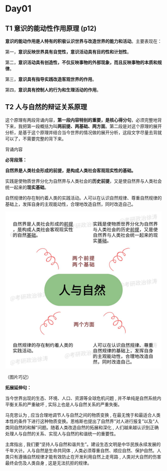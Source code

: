 # Day01

## T1  意识的能动性作用原理 (p12)

**意识的能动作用是人特有的积极认识世界与改造世界的能力和活动**。主要表现在：

第一，**意识反映世界具有自觉性，意识活动具有目的性和计划性**。

第二，**意识活动具有创造性，不仅反映事物的外部现象，而且反映事物的本质和规律**。

第三，**意识具有指导实践改造客观世界的作用**。

第四，**意识具有控制人的行为和生理活动的作用**。

## T2  **人与自然的辩证关系原理**

这个原理有两段背诵内容，**第一段内容特别的重要，是核心得分句**，必须完整地背下来，我把第一段概括为叫**两前提、两基础、两方面**。第二段是对这个原理的展开分析，是基于这个原理并结合当今世界的情况做的展开分析，这段文字尽量去背就可以了，不需要完整的背下来。

背诵内容

 **必背段落：**

**自然界是人类社会形成的前提，是构成人类社会客观现实性的基础。**

实践是使物质世界分化为自然界与人类社会的**历史前提**，又是使自然界与人类社会统一起来的**现实基础**。

自然规律的存在制约着人类的实践活动。人可以在认识自然规律、尊重自然规律的基础上，发挥自身的主观能动性，合理地改造自然，同时改造自己。

![img](image/640)

（图片巧记）

 **拓展延伸句：**

当今世界出现的生态、环境、人口、资源等全球危机问题 , 并不单纯是自然系统内平衡关系的严重破坏 , 实际上也是人与自然关系的严重失衡。

马克思认为 , 应当合理地调节人与自然之间的物质变换 , 在最无愧于和最适合人类本性的条件下进行这种物质变换。恩格斯也提出了自然界“对人进行报复”以及“人类同自然的和解”问题。随着人类改造自然的拓展和深化 , 人们越来越认识到正确处理人与自然的关系、实现人与自然的和谐统一的重要性。

主席指出 , 我们要“坚持人与自然和谐共生”。建设生态文明是中华民族永续发展的千年大计。人与自然是生命共同体 , 人类必须尊重自然、顺应自然、保护自然。人类只有遵循自然规律才能有效防止在开发利用自然上走弯路 , 人类对大自然的伤害最终会伤及人类自身 , 这是无法抗拒的规律。